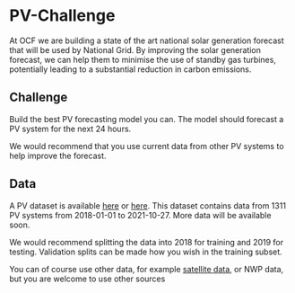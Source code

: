 # PV-Challenge

At OCF we are building a state of the art national solar generation forecast that will be used by National Grid.
By improving the solar generation forecast, we can help them to minimise the use of standby gas turbines,
potentially leading to a substantial reduction in carbon emissions. 

## Challenge

Build the best PV forecasting model you can.
The model should forecast a PV system for the next 24 hours.

We would recommend that you use current data from other PV systems to help improve the forecast.

## Data

A PV dataset is available [here](https://huggingface.co/datasets/openclimatefix/uk_pv)
or [here](https://console.cloud.google.com/marketplace/product/bigquery-public-data/eumetsat-seviri-rss-hrv-uk).
This dataset contains data from 1311 PV systems from 2018-01-01 to 2021-10-27. More data will be available soon.

We would recommend splitting the data into 2018 for training and 2019 for testing.
Validation splits can be made how you wish in the training subset.

You can of course use other data, for example
[satellite data](https://huggingface.co/datasets/openclimatefix/eumetsat_uk_hrv), or NWP data,
but you are welcome to use other sources